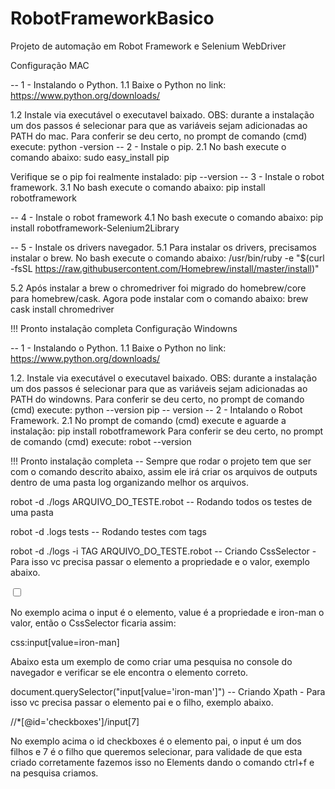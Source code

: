 # RobotFrameworkBasico
Projeto de automação em Robot Framework e Selenium WebDriver

Configuração MAC

-- 1 - Instalando o Python. 1.1 Baixe o Python no link: https://www.python.org/downloads/

1.2 Instale via executável o executavel baixado. OBS: durante a instalação um dos passos é selecionar para que as variáveis sejam adicionadas ao PATH do mac.
Para conferir se deu certo, no prompt de comando (cmd) execute:
python -version
-- 2 - Instale o pip. 2.1 No bash execute o comando abaixo: sudo easy_install pip

Verifique se o pip foi realmente instalado:
pip --version
-- 3 - Instale o robot framework. 3.1 No bash execute o comando abaixo: pip install robotframework

-- 4 - Instale o robot framework 4.1 No bash execute o comando abaixo: pip install robotframework-Selenium2Library

-- 5 - Instale os drivers navegador. 5.1 Para instalar os drivers, precisamos instalar o brew. No bash execute o comando abaixo: /usr/bin/ruby -e "$(curl -fsSL https://raw.githubusercontent.com/Homebrew/install/master/install)"

5.2 Após instalar a brew o chromedriver foi migrado do homebrew/core para homebrew/cask.
Agora pode instalar com o comando abaixo:
brew cask install chromedriver

!!! Pronto instalação completa
Configuração Windowns

-- 1 - Instalando o Python. 1.1 Baixe o Python no link: https://www.python.org/downloads/

1.2. Instale via executável o executavel baixado. OBS: durante a instalação um dos passos é selecionar para que as variáveis sejam adicionadas ao PATH do windowns.
Para conferir se deu certo, no prompt de comando (cmd) execute:
python --version
pip -- version
-- 2 - Intalando o Robot Framework. 2.1 No prompt de comando (cmd) execute e aguarde a instalação: pip install robotframework Para conferir se deu certo, no prompt de comando (cmd) execute: robot --version

!!! Pronto instalação completa
-- Sempre que rodar o projeto tem que ser com o comando descrito abaixo, assim ele irá criar os arquivos de outputs dentro de uma pasta log organizando melhor os arquivos.

robot -d ./logs ARQUIVO_DO_TESTE.robot
-- Rodando todos os testes de uma pasta

robot -d .logs tests
-- Rodando testes com tags

robot -d ./logs -i TAG ARQUIVO_DO_TESTE.robot
-- Criando CssSelector - Para isso vc precisa passar o elemento a propriedade e o valor, exemplo abaixo.

<input type='checkbox' value='iron-man'>

No exemplo acima o input é o elemento, value é a propriedade e iron-man o valor, então o CssSelector ficaria assim:

css:input[value=iron-man]

Abaixo esta um exemplo de como criar uma pesquisa no console do navegador e verificar se ele encontra o elemento correto.

document.querySelector("input[value='iron-man']")
-- Criando Xpath - Para isso vc precisa passar o elemento pai e o filho, exemplo abaixo.

//*[@id='checkboxes']/input[7]

No exemplo acima o id checkboxes é o elemento pai, o input é um dos filhos e 7 é o filho que queremos selecionar, para validade de que esta criado corretamente fazemos isso no Elements dando o comando ctrl+f e na pesquisa criamos.
